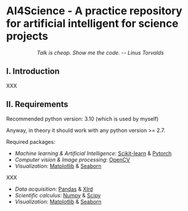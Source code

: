 # AI4Science - A practice repository for artificial intelligent for science projects

*<center> Talk is cheap. Show me the code. -- Linus Torvalds </center>*

## I. Introduction

XXX

## II. Requirements

Recommended python version: 3.10 (which is used by myself)

Anyway, in theory it should work with any python version >= 2.7.

Required packages:
- *Machine learning & Artificial Intelligence*: [Scikit-learn](https://scikit-learn.org/stable/) & [Pytorch](https://pytorch.org/)
- *Computer vision & Image processing*: [OpenCV](https://opencv.org/)
- *Visualization*: [Matplotlib](https://matplotlib.org/) & [Seaborn](https://seaborn.pydata.org/)


XXX
- *Data acquisition*: [Pandas](https://pandas.pydata.org/) & [Xlrd](https://xlrd.readthedocs.io/en/latest/)
- *Scientific calculus*: [Numpy](https://numpy.org/) & [Scipy](https://www.scipy.org/)
- *Visualization*: [Matplotlib](https://matplotlib.org/) & [Seaborn](https://seaborn.pydata.org/)

